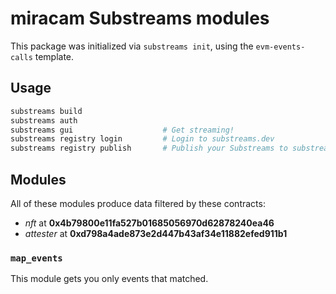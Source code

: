 # miracam Substreams modules

This package was initialized via `substreams init`, using the `evm-events-calls` template.

## Usage

```bash
substreams build
substreams auth
substreams gui       			  # Get streaming!
substreams registry login         # Login to substreams.dev
substreams registry publish       # Publish your Substreams to substreams.dev
```

## Modules

All of these modules produce data filtered by these contracts:
- _nft_ at **0x4b79800e11fa527b01685056970d62878240ea46**
- _attester_ at **0xd798a4ade873e2d447b43af34e11882efed911b1**
### `map_events`

This module gets you only events that matched.


